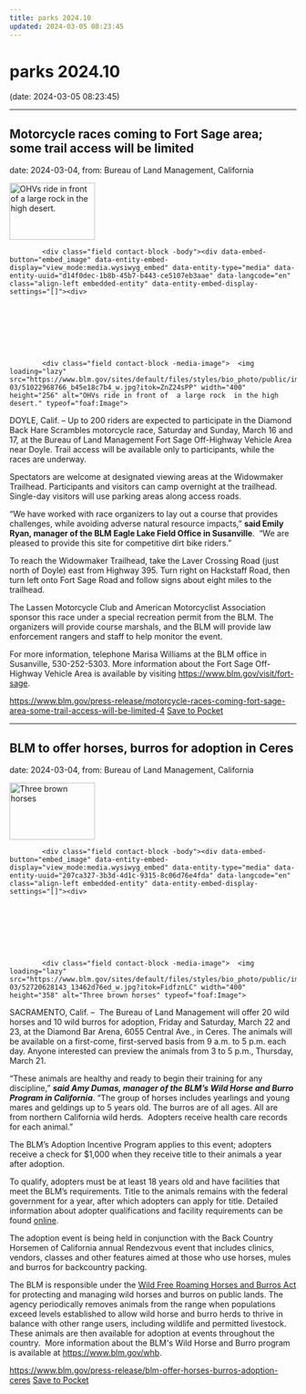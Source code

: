```yaml
---
title: parks 2024.10
updated: 2024-03-05 08:23:45
---
```


# parks 2024.10

(date: 2024-03-05 08:23:45)

---

## Motorcycle races coming to Fort Sage area; some trail access will be limited

date: 2024-03-04, from: Bureau of Land Management, California

<div class="field contact-block -teaser-image">  <img loading="lazy" src="https://www.blm.gov/sites/default/files/styles/teaser/public/images/2024-03/51022968766_b45e18c7b4_w.jpg?h=1996177a&itok=VioeRb14" width="150" height="100" alt="OHVs ride in front of  a large rock  in the high desert." typeof="foaf:Image">


</div>
      




  

            <div class="field contact-block -body"><div data-embed-button="embed_image" data-entity-embed-display="view_mode:media.wysiwyg_embed" data-entity-type="media" data-entity-uuid="d14f0dec-1b8b-45b7-b443-ce5107eb3aae" data-langcode="en" class="align-left embedded-entity" data-entity-embed-display-settings="[]"><div>
  
  




  

            <div class="field contact-block -media-image">  <img loading="lazy" src="https://www.blm.gov/sites/default/files/styles/bio_photo/public/images/2024-03/51022968766_b45e18c7b4_w.jpg?itok=ZnZ24sPP" width="400" height="256" alt="OHVs ride in front of  a large rock  in the high desert." typeof="foaf:Image">


</div>
      
</div>
</div>


<p>DOYLE, Calif. – Up to 200 riders are expected to participate in the Diamond Back Hare Scrambles motorcycle race, Saturday and Sunday, March 16 and 17, at the Bureau of Land Management Fort Sage Off-Highway Vehicle Area near Doyle. Trail access will be available only to participants, while the races are underway.</p>

<p>Spectators are welcome at designated viewing areas at the Widowmaker Trailhead. Participants and visitors can camp overnight at the trailhead.  Single-day visitors will use parking areas along access roads.</p>

<p>“We have worked with race organizers to lay out a course that provides challenges, while avoiding adverse natural resource impacts,” <strong>said Emily Ryan, manager of the BLM Eagle Lake Field Office in Susanville</strong>.  “We are pleased to provide this site for competitive dirt bike riders.”</p>

<p>To reach the Widowmaker Trailhead, take the Laver Crossing Road (just north of Doyle) east from Highway 395. Turn right on Hackstaff Road, then turn left onto Fort Sage Road and follow signs about eight miles to the trailhead.</p>

<p>The Lassen Motorcycle Club and American Motorcyclist Association sponsor this race under a special recreation permit from the BLM. The organizers will provide course marshals, and the BLM will provide law enforcement rangers and staff to help monitor the event.</p>

<p>For more information, telephone Marisa Williams at the BLM office in Susanville, 530-252-5303. More information about the Fort Sage Off-Highway Vehicle Area is available by visiting <a href="https://www.blm.gov/visit/fort-sage">https://www.blm.gov/visit/fort-sage</a>.</p>
</div>

<span class="feed-item-link">
<a href="https://www.blm.gov/press-release/motorcycle-races-coming-fort-sage-area-some-trail-access-will-be-limited-4">https://www.blm.gov/press-release/motorcycle-races-coming-fort-sage-area-some-trail-access-will-be-limited-4</a> <a href="https://getpocket.com/save" class="pocket-btn" data-lang="en" data-save-url="https://www.blm.gov/press-release/motorcycle-races-coming-fort-sage-area-some-trail-access-will-be-limited-4">Save to Pocket</a>
</span>

---

## BLM to offer horses, burros for adoption in Ceres

date: 2024-03-04, from: Bureau of Land Management, California

<div class="field contact-block -teaser-image">  <img loading="lazy" src="https://www.blm.gov/sites/default/files/styles/teaser/public/images/2024-03/52720628143_13462d76ed_w.jpg?h=97f9f172&itok=mQVQeQrQ" width="150" height="100" alt="Three brown horses" typeof="foaf:Image">


</div>
      




  

            <div class="field contact-block -body"><div data-embed-button="embed_image" data-entity-embed-display="view_mode:media.wysiwyg_embed" data-entity-type="media" data-entity-uuid="207ca327-3b3d-4d1c-9315-8c06d76e4fda" data-langcode="en" class="align-left embedded-entity" data-entity-embed-display-settings="[]"><div>
  
  




  

            <div class="field contact-block -media-image">  <img loading="lazy" src="https://www.blm.gov/sites/default/files/styles/bio_photo/public/images/2024-03/52720628143_13462d76ed_w.jpg?itok=FidfznLC" width="400" height="358" alt="Three brown horses" typeof="foaf:Image">


</div>
      
</div>
</div>


<p>SACRAMENTO, Calif. –  The Bureau of Land Management will offer 20 wild horses and 10 wild burros for adoption, Friday and Saturday, March 22 and 23, at the Diamond Bar Arena, 6055 Central Ave., in Ceres. The animals will be available on a first-come, first-served basis from 9 a.m. to 5 p.m. each day. Anyone interested can preview the animals from 3 to 5 p.m., Thursday, March 21.</p>

<p>“These animals are healthy and ready to begin their training for any discipline,” <em><strong>said Amy Dumas, manager of the BLM’s Wild Horse and Burro Program in California</strong></em>. “The group of horses includes yearlings and young mares and geldings up to 5 years old. The burros are of all ages. All are from northern California wild herds.  Adopters receive health care records for each animal.”</p>

<p>The BLM’s Adoption Incentive Program applies to this event; adopters receive a check for $1,000 when they receive title to their animals a year after adoption.</p>

<p>To qualify, adopters must be at least 18 years old and have facilities that meet the BLM’s requirements. Title to the animals remains with the federal government for a year, after which adopters can apply for title. Detailed information about adopter qualifications and facility requirements can be found <a href="https://www.blm.gov/programs/wild-horse-and-burro/adoptions-and-sales">online</a>.</p>

<p>The adoption event is being held in conjunction with the Back Country Horsemen of California annual Rendezvous event that includes clinics, vendors, classes and other features aimed at those who use horses, mules and burros for backcountry packing.</p>

<p>The BLM is responsible under the <a href="https://www.blm.gov/sites/default/files/programs_wildhorse_history_doc1.pdf">Wild Free Roaming Horses and Burros Act</a> for protecting and managing wild horses and burros on public lands. The agency periodically removes animals from the range when populations exceed levels established to allow wild horse and burro herds to thrive in balance with other range users, including wildlife and permitted livestock. These animals are then available for adoption at events throughout the country.  More information about the BLM's Wild Horse and Burro program is available at <a href="https://www.blm.gov/whb">https://www.blm.gov/whb</a>.</p>
</div>

<span class="feed-item-link">
<a href="https://www.blm.gov/press-release/blm-offer-horses-burros-adoption-ceres">https://www.blm.gov/press-release/blm-offer-horses-burros-adoption-ceres</a> <a href="https://getpocket.com/save" class="pocket-btn" data-lang="en" data-save-url="https://www.blm.gov/press-release/blm-offer-horses-burros-adoption-ceres">Save to Pocket</a>
</span>



<script type="text/javascript">!function(d,i){if(!d.getElementById(i)){var j=d.createElement("script");j.id=i;j.src="https://widgets.getpocket.com/v1/j/btn.js?v=1";var w=d.getElementById(i);d.body.appendChild(j);}}(document,"pocket-btn-js");</script>

